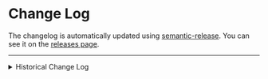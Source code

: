 # Change Log

The changelog is automatically updated using
[semantic-release](https://github.com/semantic-release/semantic-release). You
can see it on the [releases page](../../releases).

---

<details>
<summary>Historical Change Log</summary>

#### Version 1.1.0 _(2019-03-10)_

- Added automatic input content selection for easier value replacement
- Added the current version to the header on the Settings page
- Added full end-to-end test suite
- Improved accessibility

#### Version 1.0.0 _(2019-02-19)_

- Initial release

</details>
